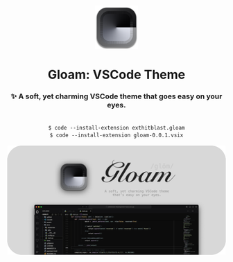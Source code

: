 <div align="center">

<img src="assets/icon.png" style="width: 100px; height: auto;">

# Gloam: VSCode Theme
### ✨ A soft, yet charming VSCode theme that goes easy on your eyes.

<code>
$ code --install-extension exthitblast.gloam
$ code --install-extension gloam-0.0.1.vsix
</code>

<br>
<img src="assets/banner.png" style="width: 800px; height: auto;">

</div>
